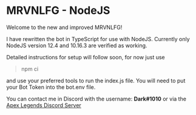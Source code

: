 # MRVNLFG - NodeJS

Welcome to the new and improved MRVNLFG!

I have rewritten the bot in TypeScript for use with NodeJS.
Currently only NodeJS version 12.4 and 10.16.3 are verified as working.

Detailed instructions for setup will follow soon, for now just use
> npm ci

and use your preferred tools to run the index.js file.
You will need to put your Bot Token into the bot.env file.

You can contact me in Discord with the username: **Dark#1010** or via the [Apex Legends Discord Server](https://discord.gg/apexlegends)
